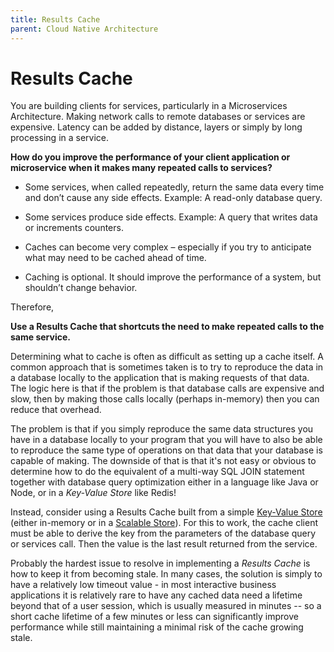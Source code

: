 ```yaml
---
title: Results Cache
parent: Cloud Native Architecture
---
```

Results Cache
===

You are building clients for services, particularly in a Microservices Architecture. Making network calls to remote databases or services are expensive. Latency can be added by distance, layers or simply by long processing in a service.

**How do you improve the performance of your client application or microservice when it makes many repeated calls to services?**

-   Some services, when called repeatedly, return the same data every time and don’t cause any side effects. Example: A read-only database query.

-   Some services produce side effects. Example: A query that writes data or increments counters.

-   Caches can become very complex – especially if you try to anticipate what may need to be cached ahead of time.

-   Caching is optional. It should improve the performance of a system, but shouldn’t change behavior.

Therefore,

**Use a Results Cache that shortcuts the need to make repeated calls to the same service.**

Determining what to cache is often as difficult as setting up a cache itself. A common approach that is sometimes taken is to try to reproduce the data in a database locally to the application that is making requests of that data. The logic here is that if the problem is that database calls are expensive and slow, then by making those calls locally (perhaps in-memory) then you can reduce that overhead.

The problem is that if you simply reproduce the same data structures you have in a database locally to your program that you will have to also be able to reproduce the same type of operations on that data that your database is capable of making. The downside of that is that it's not easy or obvious to determine how to do the equivalent of a multi-way SQL JOIN statement together with database query optimization either in a language like Java or Node, or in a *Key-Value Store* like Redis!

Instead, consider using a Results Cache built from a simple [Key-Value Store](../Scalable-Store/Key-Value-Store.md) (either in-memory or in a [Scalable Store](../Scalable-Store/Scalable-Store.md)). For this to work, the cache client must be able to derive the key from the parameters of the database query or services call. Then the value is the last result returned from the service.

Probably the hardest issue to resolve in implementing a *Results Cache* is how to keep it from becoming stale. In many cases, the solution is simply to have a relatively low timeout value - in most interactive business applications it is relatively rare to have any cached data need a lifetime beyond that of a user session, which is usually measured in minutes -- so a short cache lifetime of a few minutes or less can significantly improve performance while still maintaining a minimal risk of the cache growing stale.
